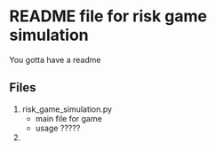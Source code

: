 # README file for risk game simulation
You gotta have a readme

## Files
1. risk_game_simulation.py
    * main file for game
    * usage ?????
2. 
